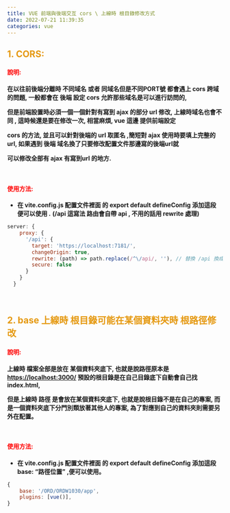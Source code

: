 ```yaml
---
title: VUE 前端與後端交互 cors \ 上線時 根目錄修改方式
date: 2022-07-21 11:39:35
categories: vue 
---
```



## <font color='#e59911'>1. CORS:</font>

#### **<font color='red'>說明:</font>**

**在以往前後端分離時 不同域名 或者 同域名但是不同PORT號 都會遇上 cors 跨域的問題, 一般都會在 後端 設定 cors 允許那些域名是可以進行訪問的,**

   **但是前端設置時必須一個一個針對有寫到 ajax 的部分 url 修改, 上線時域名也會不同 , 這時候還是要在修改一次, 相當麻煩, vue 這邊 提供前端設定**

   **cors 的方法, 並且可以針對後端的 url 取匿名 ,簡短對 ajax 使用時要填上完整的 url, 如果遇到 後端 域名換了只要修改配置文件那邊寫的後端url就**

   **可以修改全部有 ajax 有寫到url 的地方.**

<br>

#### **<font color='red'>使用方法:</font>**

+ **在 vite.config.js 配置文件裡面 的 export default defineConfig 添加這段 便可以使用 .**
**(/api 這寫法 路由會自帶 api , 不用的話用 rewrite 處理)**
```js
server: {
    proxy: {
      '/api': {
        target: 'https://localhost:7181/',
        changeOrigin: true,
        rewrite: (path) => path.replace(/^\/api/, ''), // 替換 /api 換成 空的
        secure: false
      }
    }
  }
```

<br>

## <font color='#e59911'>2. base 上線時 根目錄可能在某個資料夾時 根路徑修改</font>

#### **<font color='red'>說明:</font>**

**上線時 檔案全部是放在 某個資料夾底下, 也就是說路徑原本是 [https://localhost:3000/](https://localhost:44355/) 預設的根目錄是在自己目錄底下自動會自己找index.html,**

   **但是上線時 路徑 是會放在某個資料夾底下, 也就是說根目錄不是在自己的專案, 而是一個資料夾底下分門別類放著其他人的專案, 為了對應到自己的資料夾則需要另外在配置。**

<br>

#### **<font color='red'>使用方法:</font>**

+ **在 vite.config.js 配置文件裡面 的 export default defineConfig 添加這段 base: “路徑位置” ,便可以使用。**
```js
{
	base: '/ORD/ORDW1030/app',
	plugins: [vue()],
}
```